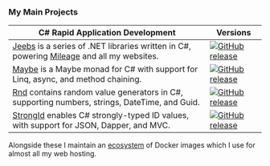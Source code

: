 ### My Main Projects

| C# Rapid Application Development | Versions |
|-|-|
| [Jeebs](https://github.com/bfren/jeebs) is a series of .NET libraries written in C#, powering [Mileage](https://github.com/bfren/mileage) and all my websites. | [![GitHub release](https://img.shields.io/github/v/release/bfren/jeebs?include_prereleases)](https://www.nuget.org/packages/jeebs/) |
| [Maybe](https://github.com/bfren/maybe) is a Maybe monad for C# with support for Linq, async, and method chaining. | [![GitHub release](https://img.shields.io/github/v/release/bfren/maybe?include_prereleases)](https://www.nuget.org/packages/maybef/) |
| [Rnd](https://github.com/bfren/rnd) contains random value generators in C#, supporting numbers, strings, DateTime, and Guid. | [![GitHub release](https://img.shields.io/github/v/release/bfren/rnd?include_prereleases)](https://www.nuget.org/packages/rnd/) |
| [StrongId](https://github.com/bfren/strongid) enables C# strongly-typed ID values, with support for JSON, Dapper, and MVC. | [![GitHub release](https://img.shields.io/github/v/release/bfren/strongid?include_prereleases)](https://www.nuget.org/packages/strongid/) |

Alongside these I maintain an [ecosystem](https://github.com/bfren/docker) of Docker images which I use for almost all my web hosting.
